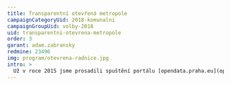 ```yaml
---
title: Transparentní otevřená metropole
campaignCategoryUid: 2018-komunalni
campaignGroupUid: volby-2018
uid: transparentni-otevrena-metropole
order: 3
garant: adam.zabransky
redmine: 23496
img: program/otevrena-radnice.jpg
intro: >
  Už v roce 2015 jsme prosadili spuštění portálu [opendata.praha.eu](opendata.praha.eu) na kterém město zveřejňuje data o tom, co aktuálně dělá. A to byl jen začátek. Zveřejnili jsme smlouvy města, faktury metropole i řadu dalších informací. Díky tomu, že jsou data města venku, nemůže metropoli řídit žádný kmotr. Namísto trafik přišla do městských firem otevřená výběrová řízení. Pozice v dozorčích a správních radách tak nejsou dávána za odměnu, ale těm, kteří chtějí pilně pracovat a dokázali, že na to mají.<br/><br/> Děláme pořádek ve sportovních grantech, kde působilo nechvalně známé duo "Kleslová a Březina". Výhledově chceme procesy především digitalizovat tak, aby lidé mohli s úřadem komunikovat tak, jak jsou zvyklí. 
---
```

